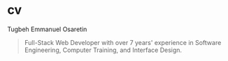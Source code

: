 # cv
Tugbeh Emmanuel Osaretin
> Full-Stack Web Developer with over 7 years' experience in Software Engineering, Computer Training, and Interface Design. 
